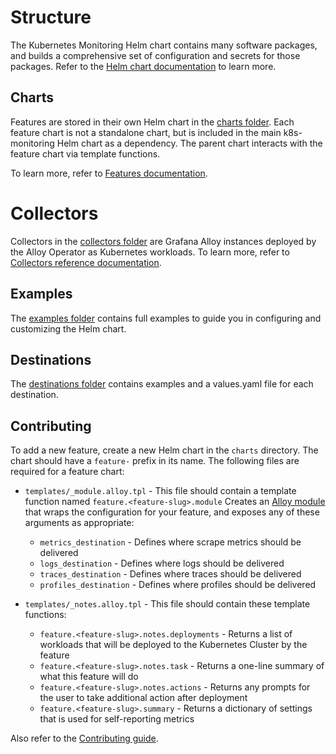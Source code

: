 # Structure

The Kubernetes Monitoring Helm chart contains many software packages, and builds a comprehensive set of configuration and secrets for those packages. 
Refer to the [Helm chart documentation](https://grafana.com/docs/grafana-cloud/monitor-infrastructure/kubernetes-monitoring/configuration/helm-chart-config/helm-chart/) to learn more.

## Charts

Features are stored in their own Helm chart in the [charts folder](https://github.com/grafana/k8s-monitoring-helm/tree/main/charts/k8s-monitoring/charts). Each feature chart is not a standalone chart, but is included in the main k8s-monitoring Helm chart as a dependency. The parent chart interacts with the feature chart via template functions. 

To learn more, refer to [Features documentation](https://grafana.com/docs/grafana-cloud/monitor-infrastructure/kubernetes-monitoring/configuration/helm-chart-config/helm-chart/#features).

# Collectors

Collectors in the [collectors folder](https://github.com/grafana/k8s-monitoring-helm/tree/main/charts/k8s-monitoring/collectors) are Grafana Alloy instances deployed by the Alloy Operator as Kubernetes workloads.
To learn more, refer to [Collectors reference documentation](https://grafana.com/docs/grafana-cloud/monitor-infrastructure/kubernetes-monitoring/configuration/helm-chart-config/helm-chart/collector-reference/).

## Examples

The [examples folder](https://github.com/grafana/k8s-monitoring-helm/tree/main/charts/k8s-monitoring/docs/examples) contains full examples to guide you in configuring and customizing the Helm chart.

## Destinations

The [destinations folder](https://github.com/grafana/k8s-monitoring-helm/tree/main/charts/k8s-monitoring/destinations) contains examples and a values.yaml file for each destination.

## Contributing

To add a new feature, create a new Helm chart in the `charts` directory. The chart should have a `feature-` prefix in
its name. The following files are required for a feature chart:

-   `templates/_module.alloy.tpl` - This file should contain a template function named
    `feature.<feature-slug>.module` Creates an [Alloy module](https://grafana.com/docs/alloy/latest/get-started/modules/)
    that wraps the configuration for your feature, and exposes any of these arguments as appropriate:
    -   `metrics_destination` - Defines where scrape metrics should be delivered
    -   `logs_destination` - Defines where logs should be delivered
    -   `traces_destination` - Defines where traces should be delivered
    -   `profiles_destination` - Defines where profiles should be delivered

-   `templates/_notes.alloy.tpl` - This file should contain these template functions:
    -   `feature.<feature-slug>.notes.deployments` - Returns a list of workloads that will be
    deployed to the Kubernetes Cluster by the feature
    -   `feature.<feature-slug>.notes.task` - Returns a one-line summary of what this feature will do
    -   `feature.<feature-slug>.notes.actions` - Returns any prompts for the user to take additional
        action after deployment
    -   `feature.<feature-slug>.summary` - Returns a dictionary of settings that is used for self-reporting metrics

Also refer to the [Contributing guide](./CONTRIBUTING.md).

